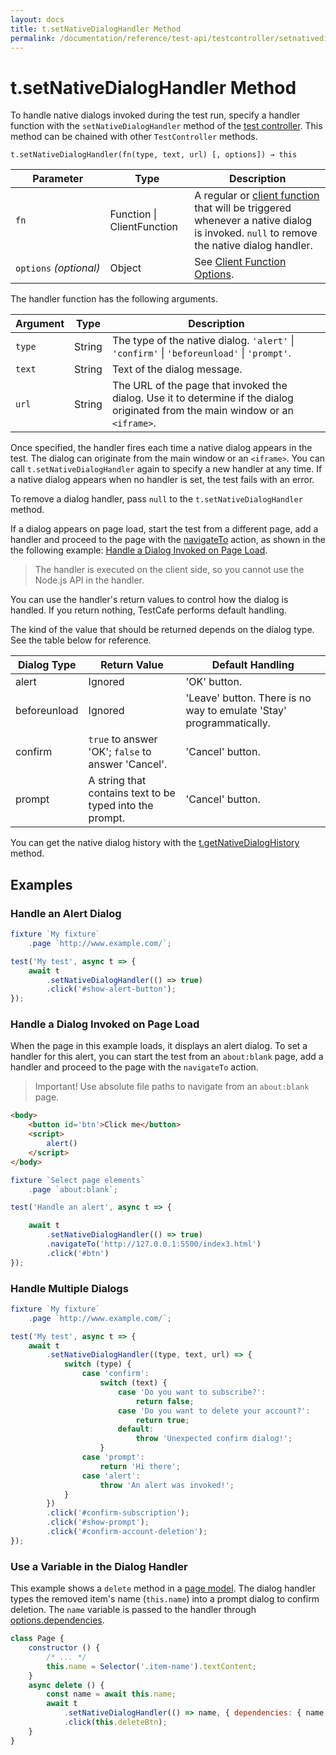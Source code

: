 ```yaml
---
layout: docs
title: t.setNativeDialogHandler Method
permalink: /documentation/reference/test-api/testcontroller/setnativedialoghandler.html
---
```

# t.setNativeDialogHandler Method

To handle native dialogs invoked during the test run, specify a handler function
with the `setNativeDialogHandler` method of the
[test controller](README.md). This method can be chained with other `TestController` methods.

```text
t.setNativeDialogHandler(fn(type, text, url) [, options]) → this
```

Parameter  | Type                           | Description
---------- | ------------------------------ | -------------
`fn`       | Function &#124; ClientFunction | A regular or [client function](../../../guides/basic-guides/obtain-client-side-info.md) that will be triggered whenever a native dialog is invoked. `null` to remove the native dialog handler.
`options`&#160;*(optional)*  | Object                         | See [Client Function Options](../clientfunction/constructor.md#options).

The handler function has the following arguments.

Argument | Type   | Description
-------- | ------ | -------------
`type`   | String | The type of the native dialog. `'alert'` &#124; `'confirm'` &#124; `'beforeunload'` &#124; `'prompt'`.
`text`   | String | Text of the dialog message.
`url`    | String | The URL of the page that invoked the dialog. Use it to determine if the dialog originated from the main window or an `<iframe>`.

Once specified, the handler fires each time a native dialog appears in the test. The dialog can originate from the main window or an `<iframe>`.
You can call `t.setNativeDialogHandler` again to specify a new handler at any time.
If a native dialog appears when no handler is set, the test fails with an error.

To remove a dialog handler, pass `null` to the `t.setNativeDialogHandler` method.

If a dialog appears on page load, start the test from a different page, add a handler and proceed to the page with the [navigateTo](./navigateto.md) action, as shown in the the following example: [Handle a Dialog Invoked on Page Load](#handle-a-dialog-invoked-on-page-load).

> The handler is executed on the client side, so you cannot use the Node.js API in the handler.

You can use the handler's return values to control how the dialog is handled.
If you return nothing, TestCafe performs default handling.

The kind of the value that should be returned depends on the dialog type. See the table below for reference.

Dialog Type  | Return Value                                             | Default Handling
------------ | -------------------------------------------------------- | --------------
alert        | Ignored                                                  | 'OK' button.
beforeunload | Ignored                                                  | 'Leave' button. There is no way to emulate 'Stay' programmatically.
confirm      | `true` to answer 'OK'; `false` to answer 'Cancel'.       | 'Cancel' button.
prompt       | A string that contains text to be typed into the prompt. | 'Cancel' button.

You can get the native dialog history with the [t.getNativeDialogHistory](getnativedialoghistory.md) method.

## Examples

### Handle an Alert Dialog

```js
fixture `My fixture`
    .page `http://www.example.com/`;

test('My test', async t => {
    await t
        .setNativeDialogHandler(() => true)
        .click('#show-alert-button');
});
```

### Handle a Dialog Invoked on Page Load

When the page in this example loads, it displays an alert dialog. To set a handler for this alert, you can start the test from an `about:blank` page, add a handler and proceed to the page with the `navigateTo` action.

> Important! Use absolute file paths to navigate from an `about:blank` page.

```html
<body>
    <button id='btn'>Click me</button>
    <script>
        alert()
    </script>
</body>
```

```js
fixture `Select page elements`
    .page `about:blank`;

test('Handle an alert', async t => {

    await t
        .setNativeDialogHandler(() => true)
        .navigateTo('http://127.0.0.1:5500/index3.html')
        .click('#btn')
});
```

### Handle Multiple Dialogs

```js
fixture `My fixture`
    .page `http://www.example.com/`;

test('My test', async t => {
    await t
        .setNativeDialogHandler((type, text, url) => {
            switch (type) {
                case 'confirm':
                    switch (text) {
                        case 'Do you want to subscribe?':
                            return false;
                        case 'Do you want to delete your account?':
                            return true;
                        default:
                            throw 'Unexpected confirm dialog!';
                    }
                case 'prompt':
                    return 'Hi there';
                case 'alert':
                    throw 'An alert was invoked!';
            }
        })
        .click('#confirm-subscription');
        .click('#show-prompt');
        .click('#confirm-account-deletion');
});
```

### Use a Variable in the Dialog Handler

This example shows a `delete` method in a [page model](../../../guides/concepts/page-model.md). The dialog handler types the removed item's name (`this.name`) into a prompt dialog to confirm deletion. The `name` variable is passed to the handler through [options.dependencies](../clientfunction/constructor.md#optionsdependencies).

```js
class Page {
    constructor () {
        /* ... */
        this.name = Selector('.item-name').textContent;
    }
    async delete () {
        const name = await this.name;
        await t
            .setNativeDialogHandler(() => name, { dependencies: { name }})
            .click(this.deleteBtn);
    }
}
```
